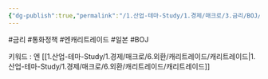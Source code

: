 ```yaml
---
{"dg-publish":true,"permalink":"/1.산업-테마-Study/1.경제/매크로/3.금리/BOJ/BOJ/","created":"2024-11-20T21:02:27.152+09:00","updated":"2025-08-13T15:20:14.037+09:00"}
---
```


#금리 #통화정책 #엔캐리트레이드 #일본 #BOJ

키워드 : 엔 [[1.산업-테마-Study/1.경제/매크로/6.외환/캐리트레이드/캐리트레이드\|1.산업-테마-Study/1.경제/매크로/6.외환/캐리트레이드/캐리트레이드]] 